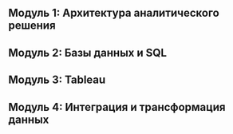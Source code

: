 ## Модуль 1: Архитектура аналитического решения
## Модуль 2: Базы данных и SQL
## Модуль 3: Tableau
## Модуль 4: Интеграция и трансформация данных
